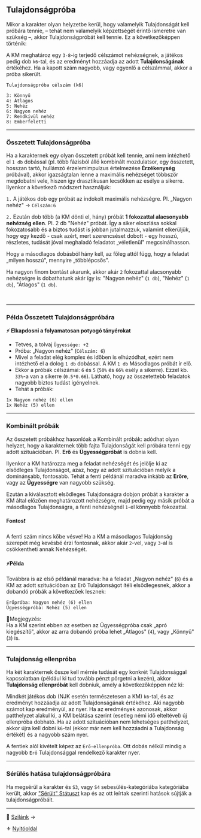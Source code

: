 ## Tulajdonságpróba

Mikor a karakter olyan helyzetbe kerül, hogy valamelyik Tulajdonságát kell próbára tennie, – tehát nem valamelyik képzettségét érintő ismeretre van szükség –, akkor Tulajdonságpróbát kell tennie. Ez a következőképpen történik:

A KM meghatároz egy `3-8`-ig terjedő célszámot nehézségnek, a játékos pedig dob `k6`-tal, és az eredményt hozzáadja az adott **Tulajdonságának** értékéhez. Ha a kapott szám nagyobb, vagy egyenlő a célszámmal, akkor a próba sikerült.

```
Tulajdonságpróba célszám (k6)

3: Könnyű
4: Átlagos
5: Nehéz
6: Nagyon nehéz
7: Rendkívül nehéz
8: Emberfeletti
```

---
### Összetett Tulajdonságpróba

Ha a karakternek egy olyan összetett próbát kell tennie, ami nem intézhető el `1 db` dobással (pl. több fázisból álló kombinált mozdulatsor, egy összetett, hosszan tartó, hullámzó érzelemimpulzus értelmezése **Érzékenység** próbával), akkor igazságtalan lenne a maximális nehézséget többször megdobatni vele, hiszen így drasztikusan lecsökken az esélye a sikerre. Ilyenkor a következő módszert használjuk:

`1.` A játékos dob egy próbát az indokolt maximális nehézségre. Pl. „Nagyon nehéz" → `Célszám:6`

`2.` Ezután dob több (a KM dönti el, hány) próbát **1 fokozattal alacsonyabb nehézség ellen**. Pl. 2 db "Nehéz" próbát. Így a siker eloszlása sokkal fokozatosabb és a biztos tudást is jobban jutalmazzuk, valamint elkerüljük, hogy egy kezdő - csak azért, mert szerencséset dobott - egy hosszú, részletes, tudását jóval meghaladó feladatot „véletlenül" megcsinálhasson.

Hogy a másodlagos dobásból hány kell, az főleg attól függ, hogy a feladat „milyen hosszú", mennyire „többlépcsős".

Ha nagyon finom bontást akarunk, akkor akár `2` fokozattal alacsonyabb nehézségre is dobathatunk akár így is: "Nagyon nehéz" (`1 db`), "Nehéz" (`1 db`), "Átlagos" (`1 db`).

<br />

---
### Példa Összetett Tulajdonságpróbára

**⚡ Elkapdosni a folyamatosan potyogó tányérokat**

- Tetves, a tolvaj `Ügyessége: +2`
- Próba: „Nagyon nehéz" (`Célszám: 6`)
- Mivel a feladat elég komplex és időben is elhúzódhat, ezért nem intézhető el a dolog `1 db` dobással. A KM `1 db` Másodlagos próbát ír elő.
- Ekkor a próbák célszámai: `6` és `5` (`50%` és `66%` esély a sikerre). Ezzel kb. `33%`-a van a sikerre (`0.5*0.66`). Látható, hogy az összetettebb feladatok nagyobb biztos tudást igényelnek.
- Tehát a próbák:

```
1x Nagyon nehéz (6) ellen
1x Nehéz (5) ellen
```

---
### Kombinált próbák

Az összetett próbákhoz hasonlóak a Kombinált próbák: adódhat olyan helyzet, hogy a karakternek több fajta Tulajdonságát kell próbára tenni egy adott szituációban. Pl. **Erő** és **Ügyességpróbát** is dobnia kell.

Ilyenkor a KM határozza meg a feladat nehézségét és jelölje ki az elsődleges Tulajdonságot, azaz, hogy az adott szituációban melyik a dominánsabb, fontosabb. Tehát a fenti példánál maradva inkább az **Erőre**, vagy az **Ügyességre** van nagyobb szükség.

Ezután a kiválasztott elsődleges Tulajdonságra dobjon próbát a karakter a KM által előzően meghatározott nehézségre, majd pedig egy másik próbát a másodlagos Tulajdonságra, a fenti nehézségnél `1`-el könnyebb fokozattal.

#### Fontos❗

A fenti szám nincs kőbe vésve! Ha a KM a másodlagos Tulajdonság szerepét még kevésbé érzi fontosnak, akkor akár `2`-vel, vagy `3`-al is csökkentheti annak Nehézségét.

#### ⚡Példa

Továbbra is az első példánál maradva: ha a feladat „Nagyon nehéz" (`6`) és a KM az adott szituációban az Erő Tulajdonságot ítéli elsődlegesnek, akkor a dobandó próbák a következőek lesznek:

```
Erőpróba: Nagyon nehéz (6) ellen
Ügyességpróba: Nehéz (5) ellen
```

🔆Megjegyzés:\
Ha a KM szerint ebben az esetben az Ügyességpróba csak „apró kiegészítő", akkor az arra dobandó próba lehet „Átlagos" (`4`), vagy „Könnyű" (`3`) is.

---
### Tulajdonság ellenpróba

Ha két karakternek össze kell mérnie tudását egy konkrét Tulajdonsággal kapcsolatban (például ki tud tovább pénzt pörgetni a kezén), akkor **Tulajdonság ellenpróbát** kell dobniuk, amely a következőképpen néz ki:

Mindkét játékos dob (NJK esetén természetesen a KM) `k6`-tal, és az eredményt hozzáadja az adott Tulajdonságának értékéhez. Aki nagyobb számot kap eredményül, az nyer. Ha az eredmények azonosak, akkor patthelyzet alakul ki, a KM belátása szerint (esetleg némi idő elteltével) új ellenpróba dobható. Ha az adott szituációban nem lehetséges patthelyzet, akkor újra kell dobni `k6`-tal (ekkor már nem kell hozzáadni a Tulajdonság értékét) és a nagyobb szám nyer.

A fentiek alól kivételt képez az `Erő-ellenpróba`. Ott dobás nélkül mindig a nagyobb `Erő` Tulajdonsággal rendelkező karakter nyer.

---
### Sérülés hatása tulajdonságpróbára

Ha megsérül a karakter és `S3`, vagy `S4` sebesülés-kategóriába kategóriába került, akkor ["Sérült" Státuszt](082_statuszok.md#%EF%B8%8F-s%C3%A9r%C3%BClt-1-s3) kap és az ott leírtak szerinti hatások sújtják a tulajdonságpróbáit.

---

🔗 [Szilánk](014_03_szilank.md) →

⚜️ [Nyitóoldal](start.md#1-karakteralkot%C3%A1s)

